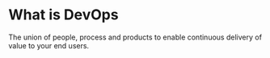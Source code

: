 # **What is DevOps**
The union of people, process and products to enable continuous delivery of value to your end users. 